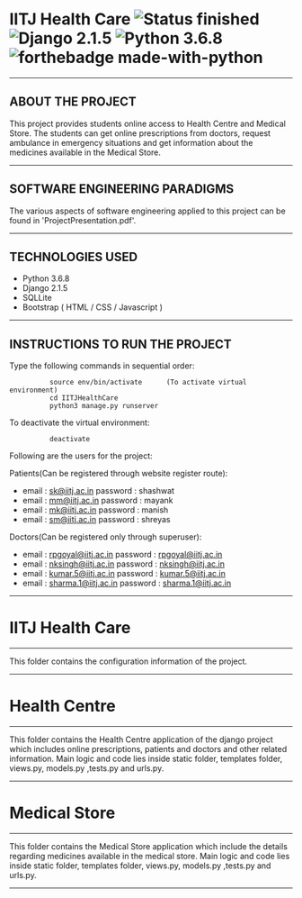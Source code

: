 # IITJ Health Care ![Status finished](https://img.shields.io/badge/Status-finished-2eb3c1.svg) ![Django 2.1.5](https://img.shields.io/badge/Django-2.1.5-green.svg) ![Python 3.6.8](https://img.shields.io/badge/Python-3.6.8-blue.svg) ![forthebadge made-with-python](http://ForTheBadge.com/images/badges/made-with-python.svg)
----------------------------
ABOUT THE PROJECT
----------------------------
This project provides students online access to Health Centre and Medical Store.
The students can get online prescriptions from doctors, request ambulance in
emergency situations and get information about the medicines available in the
Medical Store.

----------------------------
SOFTWARE ENGINEERING PARADIGMS
----------------------------

The various aspects of software engineering applied to this project can be found
in 'ProjectPresentation.pdf'.

----------------------------
TECHNOLOGIES USED
----------------------------

- Python 3.6.8
- Django 2.1.5
- SQLLite
- Bootstrap ( HTML / CSS / Javascript )

----------------------------
INSTRUCTIONS TO RUN THE PROJECT
----------------------------

Type the following commands in sequential order:

              source env/bin/activate      (To activate virtual environment)
              cd IITJHealthCare
              python3 manage.py runserver  

To deactivate the virtual environment:

              deactivate               

Following are the users for the project:

Patients(Can be registered through website register route):

- email : sk@iitj.ac.in         password : shashwat
- email : mm@iitj.ac.in         password : mayank
- email : mk@iitj.ac.in         password : manish
- email : sm@iitj.ac.in         password : shreyas

Doctors(Can be registered only through superuser):

- email : rpgoyal@iitj.ac.in    password : rpgoyal@iitj.ac.in
- email : nksingh@iitj.ac.in    password : nksingh@iitj.ac.in
- email : kumar.5@iitj.ac.in    password : kumar.5@iitj.ac.in
- email : sharma.1@iitj.ac.in   password : sharma.1@iitj.ac.in

----------------------------
# IITJ Health Care
--------------

This folder contains the configuration information of the project.

--------------
# Health Centre
--------------

This folder contains the Health Centre application of the django project which includes online prescriptions, patients and doctors and other related
information. Main logic and code lies inside static folder, templates folder,
views.py, models.py ,tests.py and urls.py.

--------------
# Medical Store
--------------

This folder contains the Medical Store application which include the details
regarding medicines available in the medical store. Main logic and code lies
inside static folder, templates folder, views.py, models.py ,tests.py and
urls.py.

--------------
